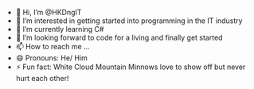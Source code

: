 - 👋 Hi, I’m @HKDngIT
- 👀 I’m interested in getting started into programming in the IT industry
- 🌱 I’m currently learning C#
- 💞️ I’m looking forward to code for a living and finally get started
- 📫 How to reach me ...
- 😄 Pronouns: He/ Him
- ⚡ Fun fact: White Cloud Mountain Minnows love to show off but never hurt each other!

<!---
HKDngIT/HKDngIT is a ✨ special ✨ repository because its `README.md` (this file) appears on your GitHub profile.
You can click the Preview link to take a look at your changes.
--->
